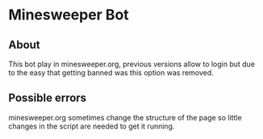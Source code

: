 # Minesweeper Bot

## About 

This bot play in minesweeper.org, previous versions allow to login but due to the easy that getting banned was this option was removed. 

## Possible errors 

minesweeper.org sometimes change the structure of the page so little changes in the script are needed to get it running.
